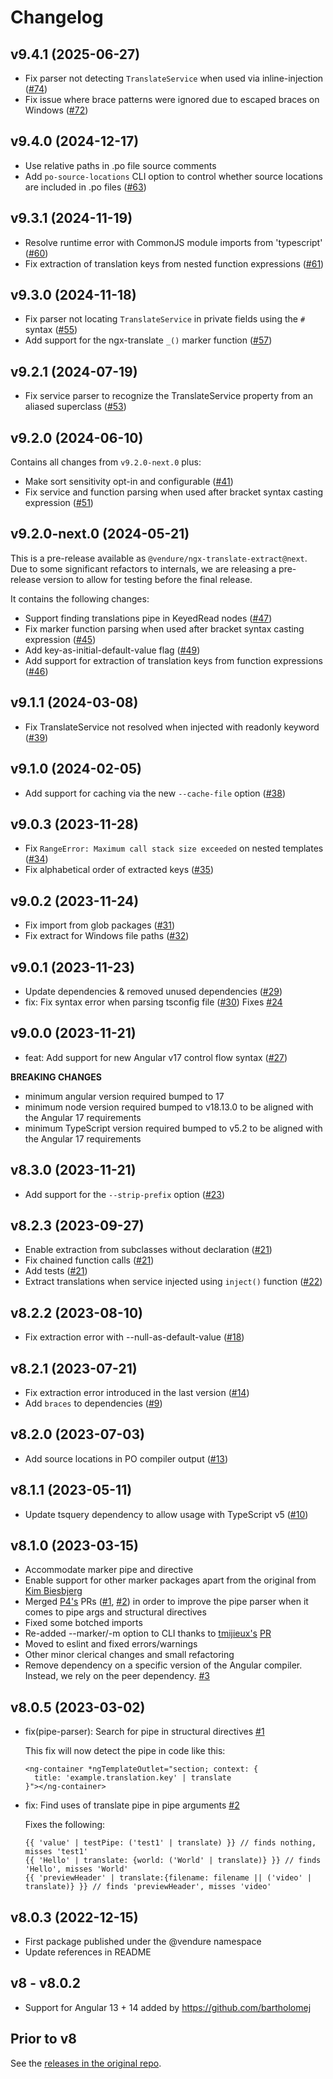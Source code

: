 # Changelog

## v9.4.1 (2025-06-27)

- Fix parser not detecting `TranslateService` when used via inline-injection ([#74](https://github.com/vendure-ecommerce/ngx-translate-extract/pull/74))
- Fix issue where brace patterns were ignored due to escaped braces on Windows ([#72](https://github.com/vendure-ecommerce/ngx-translate-extract/pull/72))

## v9.4.0 (2024-12-17)

- Use relative paths in .po file source comments
- Add `po-source-locations` CLI option to control whether source locations are included in .po files ([#63](https://github.com/vendure-ecommerce/ngx-translate-extract/pull/63))

## v9.3.1 (2024-11-19)

- Resolve runtime error with CommonJS module imports from 'typescript' ([#60](https://github.com/vendure-ecommerce/ngx-translate-extract/pull/60))
- Fix extraction of translation keys from nested function expressions ([#61](https://github.com/vendure-ecommerce/ngx-translate-extract/pull/61))


## v9.3.0 (2024-11-18)

- Fix parser not locating `TranslateService` in private fields using the `#` syntax ([#55](https://github.com/vendure-ecommerce/ngx-translate-extract/pull/55))
- Add support for the ngx-translate `_()` marker function ([#57](https://github.com/vendure-ecommerce/ngx-translate-extract/pull/57))

## v9.2.1 (2024-07-19)

- Fix service parser to recognize the TranslateService property from an aliased superclass ([#53](https://github.com/vendure-ecommerce/ngx-translate-extract/pull/53))

## v9.2.0 (2024-06-10)

Contains all changes from `v9.2.0-next.0` plus:

- Make sort sensitivity opt-in and configurable ([#41](https://github.com/vendure-ecommerce/ngx-translate-extract/pull/41))
- Fix service and function parsing when used after bracket syntax casting expression ([#51](https://github.com/vendure-ecommerce/ngx-translate-extract/pull/51))

## v9.2.0-next.0 (2024-05-21)

This is a pre-release available as `@vendure/ngx-translate-extract@next`. Due to some significant refactors to internals,
we are releasing a pre-release version to allow for testing before the final release.

It contains the following changes:

- Support finding translations pipe in KeyedRead nodes ([#47](https://github.com/vendure-ecommerce/ngx-translate-extract/pull/47))
- Fix marker function parsing when used after bracket syntax casting expression ([#45](https://github.com/vendure-ecommerce/ngx-translate-extract/pull/45))
- Add key-as-initial-default-value flag ([#49](https://github.com/vendure-ecommerce/ngx-translate-extract/pull/49))
- Add support for extraction of translation keys from function expressions ([#46](https://github.com/vendure-ecommerce/ngx-translate-extract/pull/46))


## v9.1.1 (2024-03-08)

- Fix TranslateService not resolved when injected with readonly keyword ([#39](https://github.com/vendure-ecommerce/ngx-translate-extract/pull/39))

## v9.1.0 (2024-02-05)

- Add support for caching via the new `--cache-file` option ([#38](https://github.com/vendure-ecommerce/ngx-translate-extract/pull/38))

## v9.0.3 (2023-11-28)

- Fix `RangeError: Maximum call stack size exceeded` on nested templates ([#34](https://github.com/vendure-ecommerce/ngx-translate-extract/pull/34))
- Fix alphabetical order of extracted keys ([#35](https://github.com/vendure-ecommerce/ngx-translate-extract/pull/35))

## v9.0.2 (2023-11-24)

- Fix import from glob packages ([#31](https://github.com/vendure-ecommerce/ngx-translate-extract/pull/31))
- Fix extract for Windows file paths ([#32](https://github.com/vendure-ecommerce/ngx-translate-extract/pull/32))

## v9.0.1 (2023-11-23)

- Update dependencies & removed unused dependencies ([#29](https://github.com/vendure-ecommerce/ngx-translate-extract/pull/29))
- fix: Fix syntax error when parsing tsconfig file ([#30](https://github.com/vendure-ecommerce/ngx-translate-extract/pull/30)) Fixes [#24](https://github.com/vendure-ecommerce/ngx-translate-extract/issues/24)

## v9.0.0 (2023-11-21)

- feat: Add support for new Angular v17 control flow syntax ([#27](https://github.com/vendure-ecommerce/ngx-translate-extract/pull/27))

**BREAKING CHANGES**

- minimum angular version required bumped to 17
- minimum node version required bumped to v18.13.0 to be aligned with the Angular 17 requirements
- minimum TypeScript version required bumped to v5.2 to be aligned with the Angular 17 requirements

## v8.3.0 (2023-11-21)
- Add support for the `--strip-prefix` option ([#23](https://github.com/vendure-ecommerce/ngx-translate-extract/pull/23))

## v8.2.3 (2023-09-27)
- Enable extraction from subclasses without declaration ([#21](https://github.com/vendure-ecommerce/ngx-translate-extract/pull/21))
- Fix chained function calls ([#21](https://github.com/vendure-ecommerce/ngx-translate-extract/pull/21))
- Add tests ([#21](https://github.com/vendure-ecommerce/ngx-translate-extract/pull/21))
- Extract translations when service injected using `inject()` function  ([#22](https://github.com/vendure-ecommerce/ngx-translate-extract/pull/22))

## v8.2.2 (2023-08-10)
- Fix extraction error with --null-as-default-value ([#18](https://github.com/vendure-ecommerce/ngx-translate-extract/issues/18))

## v8.2.1 (2023-07-21)
- Fix extraction error introduced in the last version ([#14](https://github.com/vendure-ecommerce/ngx-translate-extract/issues/14))
- Add `braces` to dependencies ([#9](https://github.com/vendure-ecommerce/ngx-translate-extract/pull/9))

## v8.2.0 (2023-07-03)
- Add source locations in PO compiler output ([#13](https://github.com/vendure-ecommerce/ngx-translate-extract/pull/13))

## v8.1.1 (2023-05-11)

- Update tsquery dependency to allow usage with TypeScript v5 ([#10](https://github.com/vendure-ecommerce/ngx-translate-extract/pull/10))

## v8.1.0 (2023-03-15)

- Accommodate marker pipe and directive
- Enable support for other marker packages apart from the original from [Kim Biesbjerg](https://github.com/biesbjerg/ngx-translate-extract-marker)
- Merged [P4's](https://github.com/P4) PRs ([#1](https://github.com/vendure-ecommerce/ngx-translate-extract/pull/1), [#2](https://github.com/vendure-ecommerce/ngx-translate-extract/pull/2)) in order to improve the pipe parser when it comes to pipe args and structural directives
- Fixed some botched imports
- Re-added --marker/-m option to CLI thanks to [tmijieux's](https://github.com/tmijieux) [PR](https://github.com/colsen1991/ngx-translate-extract/pull/1)
- Moved to eslint and fixed errors/warnings
- Other minor clerical changes and small refactoring
- Remove dependency on a specific version of the Angular compiler. Instead, we rely on the peer dependency. [#3](https://github.com/vendure-ecommerce/ngx-translate-extract/issues/3)

## v8.0.5 (2023-03-02)

- fix(pipe-parser): Search for pipe in structural directives [#1](https://github.com/vendure-ecommerce/ngx-translate-extract/pull/1)

  This fix will now detect the pipe in code like this:

  ```
  <ng-container *ngTemplateOutlet="section; context: {
    title: 'example.translation.key' | translate
  }"></ng-container>
  ```

- fix: Find uses of translate pipe in pipe arguments [#2](https://github.com/vendure-ecommerce/ngx-translate-extract/pull/2)

  Fixes the following:


  ```angular2html
  {{ 'value' | testPipe: ('test1' | translate) }} // finds nothing, misses 'test1'
  {{ 'Hello' | translate: {world: ('World' | translate)} }} // finds 'Hello', misses 'World'
  {{ 'previewHeader' | translate:{filename: filename || ('video' | translate)} }} // finds 'previewHeader', misses 'video'
  ```

## v8.0.3 (2022-12-15)

- First package published under the @vendure namespace
- Update references in README

## v8 - v8.0.2

- Support for Angular 13 + 14 added by https://github.com/bartholomej

## Prior to v8

See the [releases in the original repo](https://github.com/biesbjerg/ngx-translate-extract/releases).

